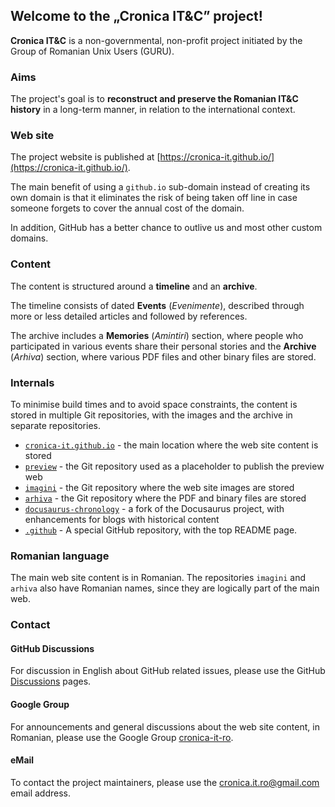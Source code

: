 ## Welcome to the „Cronica IT&C” project!

**Cronica IT&C** is a non-governmental, non-profit project initiated by
the Group of Romanian Unix Users (GURU).

### Aims

The project's goal is to **reconstruct and preserve the Romanian IT&C history**
in a long-term manner, in relation to the international context.

### Web site

The project website is published at
[https://cronica-it.github.io/](https://cronica-it.github.io/).

The main benefit of using a `github.io` sub-domain instead of creating its 
own domain is that it eliminates the risk of being taken off line
in case someone forgets to cover the annual cost of the domain.

In addition, GitHub has a better chance to outlive us and most other
custom domains.

### Content

The content is structured around a **timeline** and an **archive**.

The timeline consists of dated **Events** (_Evenimente_),
described through more or less detailed articles and followed 
by references.

The archive includes a **Memories** (_Amintiri_) section, where people
who participated in various events share their personal stories and
the **Archive** (_Arhiva_) section, where various PDF files and other 
binary files are stored.

### Internals

To minimise build times and to avoid space constraints, the content 
is stored in multiple Git repositories, with the images and the
archive in separate repositories.

- [`cronica-it.github.io`](https://github.com/cronica-it/cronica-it.github.io) -
  the main location where the web site content is stored
- [`preview`](https://github.com/cronica-it/preview) -
  the Git repository used as a placeholder to publish the preview web
- [`imagini`](https://github.com/cronica-it/imagini) -
  the Git repository where the web site images are stored
- [`arhiva`](https://github.com/cronica-it/arhiva) -
  the Git repository where the PDF and binary files are stored
- [`docusaurus-chronology`](https://github.com/cronica-it/docusaurus-chronology) -
  a fork of the Docusaurus project, with enhancements for blogs with historical content
- [`.github`](https://github.com/cronica-it/.github) -
  A special GitHub repository, with the top README page.

### Romanian language

The main web site content is in Romanian. The repositories `imagini` and `arhiva` 
also have Romanian names, since they are logically part of the main web.

### Contact

#### GitHub Discussions

For discussion in English about GitHub related issues, please use the GitHub 
[Discussions](https://github.com/orgs/cronica-it/discussions) pages.

#### Google Group

For announcements and general discussions about the web site content, 
in Romanian, please use the Google Group 
[cronica-it-ro](https://groups.google.com/u/1/g/cronica-it-ro).

#### eMail

To contact the project maintainers, please use the <cronica.it.ro@gmail.com> 
email address.
